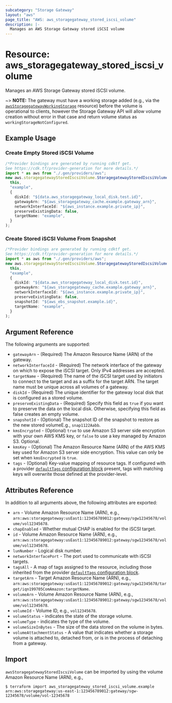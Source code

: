 ```yaml
---
subcategory: "Storage Gateway"
layout: "aws"
page_title: "AWS: aws_storagegateway_stored_iscsi_volume"
description: |-
  Manages an AWS Storage Gateway stored iSCSI volume
---
```


# Resource: aws\_storagegateway\_stored\_iscsi\_volume

Manages an AWS Storage Gateway stored iSCSI volume.

\~> **NOTE:** The gateway must have a working storage added (e.g., via the [`awsStoragegatewayWorkingStorage`](/docs/providers/aws/r/storagegateway_working_storage.html) resource) before the volume is operational to clients, however the Storage Gateway API will allow volume creation without error in that case and return volume status as `workingStorageNotConfigured`.

## Example Usage

### Create Empty Stored iSCSI Volume

```typescript
/*Provider bindings are generated by running cdktf get.
See https://cdk.tf/provider-generation for more details.*/
import * as aws from "./.gen/providers/aws";
new aws.storagegatewayStoredIscsiVolume.StoragegatewayStoredIscsiVolume(
  this,
  "example",
  {
    diskId: "${data.aws_storagegateway_local_disk.test.id}",
    gatewayArn: "${aws_storagegateway_cache.example.gateway_arn}",
    networkInterfaceId: "${aws_instance.example.private_ip}",
    preserveExistingData: false,
    targetName: "example",
  }
);

```

### Create Stored iSCSI Volume From Snapshot

```typescript
/*Provider bindings are generated by running cdktf get.
See https://cdk.tf/provider-generation for more details.*/
import * as aws from "./.gen/providers/aws";
new aws.storagegatewayStoredIscsiVolume.StoragegatewayStoredIscsiVolume(
  this,
  "example",
  {
    diskId: "${data.aws_storagegateway_local_disk.test.id}",
    gatewayArn: "${aws_storagegateway_cache.example.gateway_arn}",
    networkInterfaceId: "${aws_instance.example.private_ip}",
    preserveExistingData: false,
    snapshotId: "${aws_ebs_snapshot.example.id}",
    targetName: "example",
  }
);

```

## Argument Reference

The following arguments are supported:

* `gatewayArn` - (Required) The Amazon Resource Name (ARN) of the gateway.
* `networkInterfaceId` - (Required) The network interface of the gateway on which to expose the iSCSI target. Only IPv4 addresses are accepted.
* `targetName` - (Required) The name of the iSCSI target used by initiators to connect to the target and as a suffix for the target ARN. The target name must be unique across all volumes of a gateway.
* `diskId` - (Required) The unique identifier for the gateway local disk that is configured as a stored volume.
* `preserveExistingData` - (Required) Specify this field as `true` if you want to preserve the data on the local disk. Otherwise, specifying this field as false creates an empty volume.
* `snapshotId` - (Optional) The snapshot ID of the snapshot to restore as the new stored volumeE.g., `snap1122Aabb`.
* `kmsEncrypted` - (Optional) `true` to use Amazon S3 server side encryption with your own AWS KMS key, or `false` to use a key managed by Amazon S3. Optional.
* `kmsKey` - (Optional) The Amazon Resource Name (ARN) of the AWS KMS key used for Amazon S3 server side encryption. This value can only be set when `kmsEncrypted` is `true`.
* `tags` - (Optional) Key-value mapping of resource tags. If configured with a provider [`defaultTags` configuration block](https://registry.terraform.io/providers/hashicorp/aws/latest/docs#default_tags-configuration-block) present, tags with matching keys will overwrite those defined at the provider-level.

## Attributes Reference

In addition to all arguments above, the following attributes are exported:

* `arn` - Volume Amazon Resource Name (ARN), e.g., `arn:aws:storagegateway:usEast1:123456789012:gateway/sgw12345678/volume/vol12345678`.
* `chapEnabled` - Whether mutual CHAP is enabled for the iSCSI target.
* `id` - Volume Amazon Resource Name (ARN), e.g., `arn:aws:storagegateway:usEast1:123456789012:gateway/sgw12345678/volume/vol12345678`.
* `lunNumber` - Logical disk number.
* `networkInterfacePort` - The port used to communicate with iSCSI targets.
* `tagsAll` - A map of tags assigned to the resource, including those inherited from the provider [`defaultTags` configuration block](https://registry.terraform.io/providers/hashicorp/aws/latest/docs#default_tags-configuration-block).
* `targetArn` - Target Amazon Resource Name (ARN), e.g., `arn:aws:storagegateway:usEast1:123456789012:gateway/sgw12345678/target/iqn199705ComAmazon:targetName`.
* `volumeArn` - Volume Amazon Resource Name (ARN), e.g., `arn:aws:storagegateway:usEast1:123456789012:gateway/sgw12345678/volume/vol12345678`.
* `volumeId` - Volume ID, e.g., `vol12345678`.
* `volumeStatus` - indicates the state of the storage volume.
* `volumeType` - indicates the type of the volume.
* `volumeSizeInBytes` - The size of the data stored on the volume in bytes.
* `volumeAttachmentStatus` - A value that indicates whether a storage volume is attached to, detached from, or is in the process of detaching from a gateway.

## Import

`awsStoragegatewayStoredIscsiVolume` can be imported by using the volume Amazon Resource Name (ARN), e.g.,

```console
$ terraform import aws_storagegateway_stored_iscsi_volume.example arn:aws:storagegateway:us-east-1:123456789012:gateway/sgw-12345678/volume/vol-12345678
```
